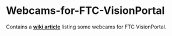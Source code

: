 # Webcams-for-FTC-VisionPortal
Contains a [**wiki article**](https://github.com/WestsideRobotics/Webcams-for-FTC-VisionPortal/wiki) listing some webcams for FTC VisionPortal.
